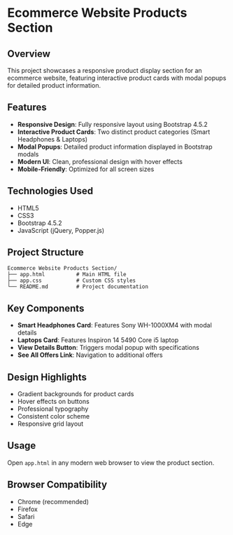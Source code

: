 # Ecommerce Website Products Section

## Overview
This project showcases a responsive product display section for an ecommerce website, featuring interactive product cards with modal popups for detailed product information.

## Features
- **Responsive Design**: Fully responsive layout using Bootstrap 4.5.2
- **Interactive Product Cards**: Two distinct product categories (Smart Headphones & Laptops)
- **Modal Popups**: Detailed product information displayed in Bootstrap modals
- **Modern UI**: Clean, professional design with hover effects
- **Mobile-Friendly**: Optimized for all screen sizes

## Technologies Used
- HTML5
- CSS3
- Bootstrap 4.5.2
- JavaScript (jQuery, Popper.js)

## Project Structure
```
Ecommerce Website Products Section/
├── app.html          # Main HTML file
├── app.css           # Custom CSS styles
└── README.md         # Project documentation
```

## Key Components
- **Smart Headphones Card**: Features Sony WH-1000XM4 with modal details
- **Laptops Card**: Features Inspiron 14 5490 Core i5 laptop
- **View Details Button**: Triggers modal popup with specifications
- **See All Offers Link**: Navigation to additional offers

## Design Highlights
- Gradient backgrounds for product cards
- Hover effects on buttons
- Professional typography
- Consistent color scheme
- Responsive grid layout

## Usage
Open `app.html` in any modern web browser to view the product section.

## Browser Compatibility
- Chrome (recommended)
- Firefox
- Safari
- Edge
